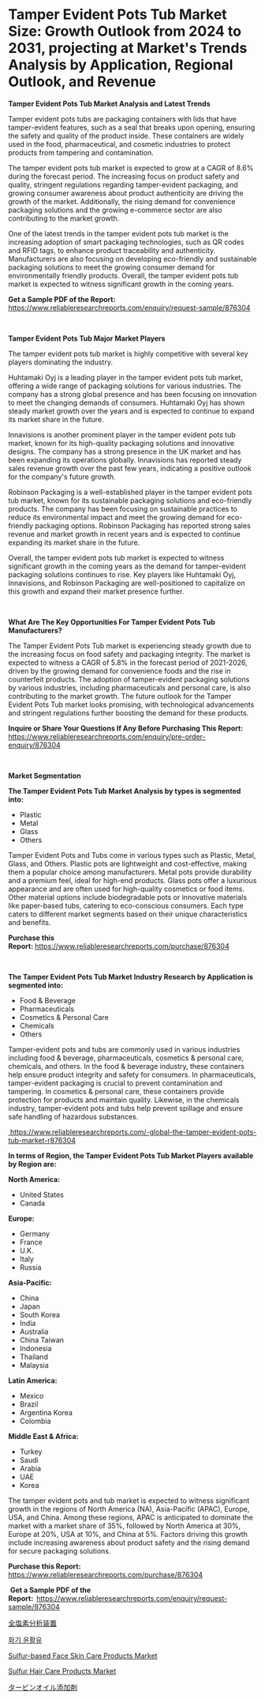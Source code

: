 <p><h1>Tamper Evident Pots Tub Market Size: Growth Outlook from 2024 to 2031, projecting at Market's Trends Analysis by Application, Regional Outlook, and Revenue</h1></p><p><strong>Tamper Evident Pots Tub Market Analysis and Latest Trends</strong></p>
<p><p>Tamper evident pots tubs are packaging containers with lids that have tamper-evident features, such as a seal that breaks upon opening, ensuring the safety and quality of the product inside. These containers are widely used in the food, pharmaceutical, and cosmetic industries to protect products from tampering and contamination.</p><p>The tamper evident pots tub market is expected to grow at a CAGR of 8.6% during the forecast period. The increasing focus on product safety and quality, stringent regulations regarding tamper-evident packaging, and growing consumer awareness about product authenticity are driving the growth of the market. Additionally, the rising demand for convenience packaging solutions and the growing e-commerce sector are also contributing to the market growth.</p><p>One of the latest trends in the tamper evident pots tub market is the increasing adoption of smart packaging technologies, such as QR codes and RFID tags, to enhance product traceability and authenticity. Manufacturers are also focusing on developing eco-friendly and sustainable packaging solutions to meet the growing consumer demand for environmentally friendly products. Overall, the tamper evident pots tub market is expected to witness significant growth in the coming years.</p></p>
<p><strong>Get a Sample PDF of the Report:&nbsp;</strong> <a href="https://www.reliableresearchreports.com/enquiry/request-sample/876304">https://www.reliableresearchreports.com/enquiry/request-sample/876304</a></p>
<p>&nbsp;</p>
<p><strong>Tamper Evident Pots Tub Major Market Players</strong></p>
<p><p>The tamper evident pots tub market is highly competitive with several key players dominating the industry. </p><p>Huhtamaki Oyj is a leading player in the tamper evident pots tub market, offering a wide range of packaging solutions for various industries. The company has a strong global presence and has been focusing on innovation to meet the changing demands of consumers. Huhtamaki Oyj has shown steady market growth over the years and is expected to continue to expand its market share in the future.</p><p>Innavisions is another prominent player in the tamper evident pots tub market, known for its high-quality packaging solutions and innovative designs. The company has a strong presence in the UK market and has been expanding its operations globally. Innavisions has reported steady sales revenue growth over the past few years, indicating a positive outlook for the company's future growth.</p><p>Robinson Packaging is a well-established player in the tamper evident pots tub market, known for its sustainable packaging solutions and eco-friendly products. The company has been focusing on sustainable practices to reduce its environmental impact and meet the growing demand for eco-friendly packaging options. Robinson Packaging has reported strong sales revenue and market growth in recent years and is expected to continue expanding its market share in the future.</p><p>Overall, the tamper evident pots tub market is expected to witness significant growth in the coming years as the demand for tamper-evident packaging solutions continues to rise. Key players like Huhtamaki Oyj, Innavisions, and Robinson Packaging are well-positioned to capitalize on this growth and expand their market presence further.</p></p>
<p>&nbsp;</p>
<p><strong>What Are The Key Opportunities For Tamper Evident Pots Tub Manufacturers?</strong></p>
<p><p>The Tamper Evident Pots Tub market is experiencing steady growth due to the increasing focus on food safety and packaging integrity. The market is expected to witness a CAGR of 5.8% in the forecast period of 2021-2026, driven by the growing demand for convenience foods and the rise in counterfeit products. The adoption of tamper-evident packaging solutions by various industries, including pharmaceuticals and personal care, is also contributing to the market growth. The future outlook for the Tamper Evident Pots Tub market looks promising, with technological advancements and stringent regulations further boosting the demand for these products.</p></p>
<p><strong>Inquire or Share Your Questions If Any Before Purchasing This Report:</strong> <a href="https://www.reliableresearchreports.com/enquiry/pre-order-enquiry/876304">https://www.reliableresearchreports.com/enquiry/pre-order-enquiry/876304</a></p>
<p>&nbsp;</p>
<p><strong>Market Segmentation</strong></p>
<p><strong>The Tamper Evident Pots Tub Market Analysis by types is segmented into:</strong></p>
<p><ul><li>Plastic</li><li>Metal</li><li>Glass</li><li>Others</li></ul></p>
<p><p>Tamper Evident Pots and Tubs come in various types such as Plastic, Metal, Glass, and Others. Plastic pots are lightweight and cost-effective, making them a popular choice among manufacturers. Metal pots provide durability and a premium feel, ideal for high-end products. Glass pots offer a luxurious appearance and are often used for high-quality cosmetics or food items. Other material options include biodegradable pots or innovative materials like paper-based tubs, catering to eco-conscious consumers. Each type caters to different market segments based on their unique characteristics and benefits.</p></p>
<p><strong>Purchase this Report:&nbsp;</strong><a href="https://www.reliableresearchreports.com/purchase/876304">https://www.reliableresearchreports.com/purchase/876304</a></p>
<p>&nbsp;</p>
<p><strong>The Tamper Evident Pots Tub Market Industry Research by Application is segmented into:</strong></p>
<p><ul><li>Food & Beverage</li><li>Pharmaceuticals</li><li>Cosmetics & Personal Care</li><li>Chemicals</li><li>Others</li></ul></p>
<p><p>Tamper-evident pots and tubs are commonly used in various industries including food & beverage, pharmaceuticals, cosmetics & personal care, chemicals, and others. In the food & beverage industry, these containers help ensure product integrity and safety for consumers. In pharmaceuticals, tamper-evident packaging is crucial to prevent contamination and tampering. In cosmetics & personal care, these containers provide protection for products and maintain quality. Likewise, in the chemicals industry, tamper-evident pots and tubs help prevent spillage and ensure safe handling of hazardous substances.</p></p>
<p><a href="https://www.reliableresearchreports.com/-global-the-tamper-evident-pots-tub-market-r876304">&nbsp;https://www.reliableresearchreports.com/-global-the-tamper-evident-pots-tub-market-r876304</a></p>
<p><strong>In terms of Region, the Tamper Evident Pots Tub Market Players available by Region are:</strong></p>
<p>
    <p> <strong> North America: </strong>
        <ul>
            <li>United States</li>
            <li>Canada</li>
        </ul>
        </p> 
    <p> <strong> Europe: </strong>
        <ul>
            <li>Germany</li>
            <li>France</li>
            <li>U.K.</li>
            <li>Italy</li>
            <li>Russia</li>
        </ul>
        </p> 
    <p> <strong> Asia-Pacific: </strong>
        <ul>
            <li>China</li>
            <li>Japan</li>
            <li>South Korea</li>
            <li>India</li>
            <li>Australia</li>
            <li>China Taiwan</li>
            <li>Indonesia</li>
            <li>Thailand</li>
            <li>Malaysia</li>
        </ul>
        </p> 
    <p> <strong> Latin America: </strong>
        <ul>
            <li>Mexico</li>
            <li>Brazil</li>
            <li>Argentina Korea</li>
            <li>Colombia</li>
        </ul>
        </p> 
    <p> <strong> Middle East & Africa: </strong>
        <ul>
            <li>Turkey</li>
            <li>Saudi</li>
            <li>Arabia</li>
            <li>UAE</li>
            <li>Korea</li>
        </ul>
    </p>
    </p>
<p><p>The tamper evident pots and tub market is expected to witness significant growth in the regions of North America (NA), Asia-Pacific (APAC), Europe, USA, and China. Among these regions, APAC is anticipated to dominate the market with a market share of 35%, followed by North America at 30%, Europe at 20%, USA at 10%, and China at 5%. Factors driving this growth include increasing awareness about product safety and the rising demand for secure packaging solutions.</p></p>
<p><strong>Purchase this Report: </strong><a href="https://www.reliableresearchreports.com/purchase/876304">https://www.reliableresearchreports.com/purchase/876304</a></p>
<p>&nbsp;<strong>Get a Sample PDF of the Report:&nbsp;&nbsp;</strong><a href="https://www.reliableresearchreports.com/enquiry/request-sample/876304">https://www.reliableresearchreports.com/enquiry/request-sample/876304</a></p>
<p><strong></strong></p>
<p><p><a href="https://github.com/JerelSchulit20231/Market-Research-Report-List-1/blob/main/148241484887.md">全塩素分析装置</a></p><p><a href="https://github.com/durgin521/Market-Research-Report-List-1/blob/main/611119978445.md">화기 윤활유</a></p><p><a href="https://github.com/nancykennedykellievqfqt2/Market-Research-Report-List-2/blob/main/sulfur-based-face-skin-care-products-market.md">Sulfur-based Face Skin Care Products Market</a></p><p><a href="https://github.com/seekum/Market-Research-Report-List-2/blob/main/sulfur-hair-care-products-market.md">Sulfur Hair Care Products Market</a></p><p><a href="https://github.com/BrionnaBoyle/Market-Research-Report-List-1/blob/main/567760184888.md">タービンオイル添加剤</a></p></p>